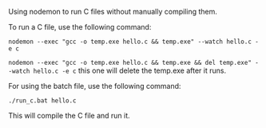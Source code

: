 Using nodemon to run C files without manually compiling them.

To run a C file, use the following command:

```nodemon --exec "gcc -o temp.exe hello.c && temp.exe" --watch hello.c -e c```

```nodemon --exec "gcc -o temp.exe hello.c && temp.exe && del temp.exe" --watch hello.c -e c``` this one will delete the temp.exe after it runs.

For using the batch file, use the following command:

```./run_c.bat hello.c```

This will compile the C file and run it.

